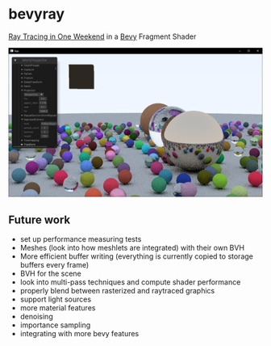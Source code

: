 # bevyray

[Ray Tracing in One Weekend](https://raytracing.github.io/) in a [Bevy](https://bevyengine.org) Fragment Shader

![bevyray](assets/images/bevyray.png)

## Future work

- set up performance measuring tests
- Meshes (look into how meshlets are integrated) with their own BVH
- More efficient buffer writing (everything is currently copied to storage buffers every frame)
- BVH for the scene
- look into multi-pass techniques and compute shader performance
- properly blend between rasterized and raytraced graphics
- support light sources
- more material features
- denoising
- importance sampling
- integrating with more bevy features
